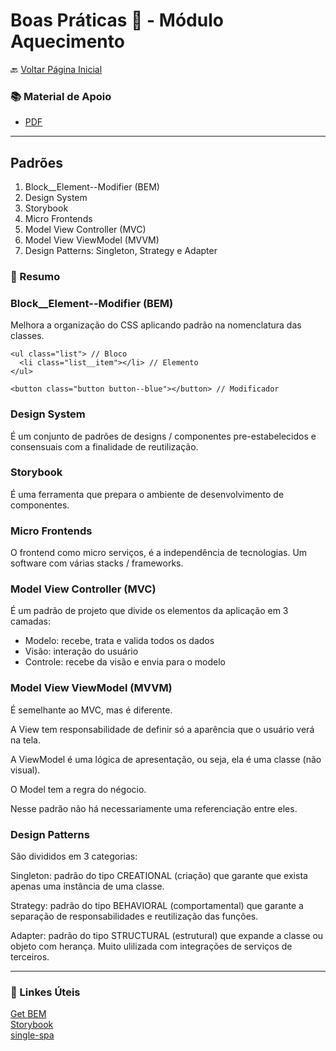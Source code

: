 # Boas Práticas 💪 - Módulo Aquecimento

🔙 [Voltar Página Inicial](https://github.com/brseghese/vtex-hiring-coders-3)

<h3>📚 Material de Apoio</h3>

- [PDF](https://drive.google.com/file/d/1-dTqNpLFhpF0y2RboIhAB-9cIvimk4iI/view)

---

## Padrões

<ol>
<li>Block__Element--Modifier (BEM)</li>
<li>Design System</li>
<li>Storybook</li>
<li>Micro Frontends</li>
<li>Model View Controller (MVC)</li>
<li>Model View ViewModel (MVVM)</li>
<li>Design Patterns: Singleton, Strategy e Adapter</li>
</ol>

### 📝​ Resumo

### Block\_\_Element--Modifier (BEM)

Melhora a organização do CSS aplicando padrão na nomenclatura das classes.

```
<ul class="list"> // Bloco
  <li class="list__item"></li> // Elemento
</ul>

<button class="button button--blue"></button> // Modificador
```

### Design System

É um conjunto de padrões de designs / componentes pre-estabelecidos e consensuais com a finalidade de reutilização.

### Storybook

É uma ferramenta que prepara o ambiente de desenvolvimento de componentes.

### Micro Frontends

O frontend como micro serviços, é a independência de tecnologias. Um software com várias stacks / frameworks.

### Model View Controller (MVC)

É um padrão de projeto que divide os elementos da aplicação em 3 camadas:

- Modelo: recebe, trata e valida todos os dados
- Visão: interação do usuário
- Controle: recebe da visão e envia para o modelo

### Model View ViewModel (MVVM)

É semelhante ao MVC, mas é diferente.

A View tem responsabilidade de definir só a aparência que o usuário verá na tela.

A ViewModel é uma lógica de apresentação, ou seja, ela é uma classe (não visual).

O Model tem a regra do négocio.

Nesse padrão não há necessariamente uma referenciação entre eles.

### Design Patterns

São divididos em 3 categorias:

Singleton: padrão do tipo CREATIONAL (criação) que garante que exista apenas uma instância de uma classe.

Strategy: padrão do tipo BEHAVIORAL (comportamental) que garante a separação de responsabilidades e reutilização das funções.

Adapter: padrão do tipo STRUCTURAL (estrutural) que expande a classe ou objeto com herança.
Muito ulilizada com integrações de serviços de terceiros.

---

### 📢 Linkes Úteis

[Get BEM](http://getbem.com/) <br>
[Storybook](https://storybook.js.org/docs/react/get-started/install) <br>
[single-spa](https://single-spa.js.org/)
